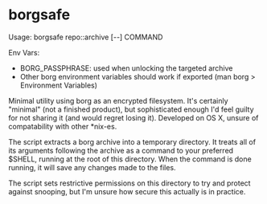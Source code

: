# borgsafe

Usage: borgsafe repo::archive [--] COMMAND

Env Vars:
- BORG\_PASSPHRASE: used when unlocking the targeted archive
- Other borg environment variables should work if exported (man borg >
  Environment Variables)

Minimal utility using borg as an encrypted filesystem. It's certainly "minimal"
(not a finished product), but sophisticated enough I'd feel guilty for not
sharing it (and would regret losing it). Developed on OS X, unsure of
compatability with other *nix-es.

The script extracts a borg archive into a temporary directory. It treats all of
its arguments following the archive as a command to your preferred $SHELL,
running at the root of this directory. When the command is done running, it will
save any changes made to the files. 

The script sets restrictive permissions on this directory to try and protect
against snooping, but I'm unsure how secure this actually is in practice.
